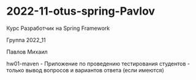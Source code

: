 # 2022-11-otus-spring-Pavlov

Курс Разработчик на Spring Framework

Группа 2022_11

Павлов Михаил

hw01-maven - Приложение по проведению тестирования студентов - только вывод вопросов и вариантов ответа (если имеются)